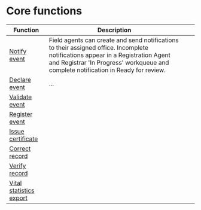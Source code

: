 # Core functions

| Function                                                                                   | Description                                                                                                                                                                                                            |   |   |
| ------------------------------------------------------------------------------------------ | ---------------------------------------------------------------------------------------------------------------------------------------------------------------------------------------------------------------------- | - | - |
| [Notify event](functional-architecture/core-functions/notify.md)                           | Field agents can create and send notifications to their assigned office. Incomplete notifications appear in a Registration Agent and Registrar 'In Progress' workqueue and complete notification in Ready for review.  |   |   |
| [Declare event](functional-architecture/core-functions/declare-an-event.md)                | ...                                                                                                                                                                                                                    |   |   |
| [Validate event](function-architecture/core-functions/validate-event.md)                   |                                                                                                                                                                                                                        |   |   |
| [Register event](function-architecture/core-functions/register-event.md)                   |                                                                                                                                                                                                                        |   |   |
| [Issue certificate](function-architecture/core-functions/issue-a-certificate.md)           |                                                                                                                                                                                                                        |   |   |
| [Correct record](functional-architecture/core-functions/function-3.md)                     |                                                                                                                                                                                                                        |   |   |
| [Verify record](function-architecture/core-functions/verify-record.md)                     |                                                                                                                                                                                                                        |   |   |
| [Vital statistics export](function-architecture/core-functions/vital-statistics-export.md) |                                                                                                                                                                                                                        |   |   |
